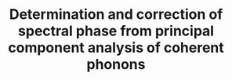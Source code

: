 ---
layout: default
title: Determination and correction of spectral phase from principal component analysis of coherent phonons
authors: Emmanuel, B Amuah, Khalid M Siddiqui, <b>Maurizio Monti</b>, Allan S Johnson, Simon E Wall.
publication: Arxiv
year: 2023
number: 1
doi: https://arxiv.org/abs/2311.14853
---